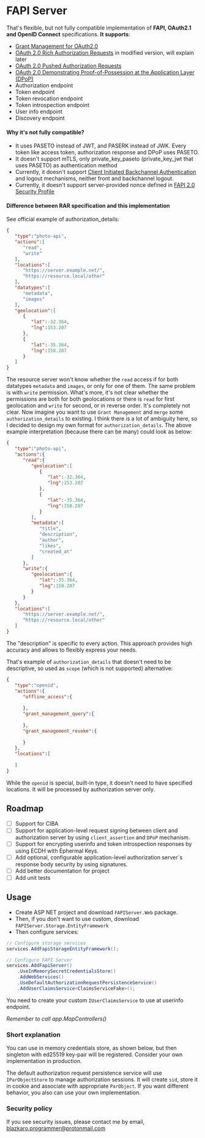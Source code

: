 # FAPI Server
That's flexible, but not fully compatible implementation of <b>FAPI, OAuth2.1 and OpenID Connect</b> specifications. <b>It supports</b>:
- [Grant Management for OAuth2.0](https://openid.net/specs/fapi-grant-management.html)
- [OAuth 2.0 Rich Authorization Requests](https://datatracker.ietf.org/doc/html/rfc9396) in modified version, will explain later
- [OAuth 2.0 Pushed Authorization Requests](https://www.rfc-editor.org/rfc/rfc9126.html)
- [OAuth 2.0 Demonstrating Proof-of-Possession at the Application Layer (DPoP)](https://datatracker.ietf.org/doc/html/draft-ietf-oauth-dpop)
- Authorization endpoint
- Token endpoint
- Token revocation endpoint
- Token introspection endpoint
- User info endpoint
- Discovery endpoint

#### Why it's not fully compatible?
- It uses PASETO instead of JWT, and PASERK instead of JWK. Every token like access token, authorization response and DPoP uses PASETO.
- It doesn't support mTLS, only private_key_paseto (private_key_jwt that uses PASETO) as authentication method
- Currently, it doesn't support [Client Initiated Backchannel Authentication](https://openid.net/specs/openid-client-initiated-backchannel-authentication-core-1_0.html) and logout mechanisms, neither front and backchannel logout.
- Currently, it doesn't support server-provided nonce defined in [FAPI 2.0 Security Profile](https://openid.net/specs/fapi-2_0-security-profile.html)
#### Difference between RAR specification and this implementation
See official example of authorization_details:
```json
{
   "type":"photo-api",
   "actions":[
      "read",
      "write"
   ],
   "locations":[
      "https://server.example.net/",
      "https://resource.local/other"
   ],
   "datatypes":[
      "metadata",
      "images"
   ],
   "geolocation":[
      {
         "lat":-32.364,
         "lng":153.207
      },
      {
         "lat":-35.364,
         "lng":158.207
      }
   ]
}
```
The resource server won't know whether the `read` access if for both datatypes `metadata` and `images`, or only for one of them. The same problem is with `write` permission. What's more, it's not clear whether the permissions are both for both geolocations or there is `read` for first geolocation and `write` for second, or in reverse order. It's completely not clear.
Now imagine you want to use `Grant Management` and `merge` some `authorization_details` to existing. I think there is a lot of ambiguity here, so I decided to design my own format for `authorization_details`. The above example interpretation (because there can be many) could look as below:
```json
{
   "type":"photo-api",
   "actions":{
      "read":{
         "geolocation":[
            {
               "lat":-32.364,
               "lng":153.207
            },
            {
               "lat":-35.364,
               "lng":158.207
            }
         ],
         "metadata":[
            "title",
            "description",
            "author",
            "likes",
            "created_at"
         ]
      },
      "write":{
         "geolocation":{
            "lat":-35.364,
            "lng":158.207
         }
      }
   },
   "locations":[
      "https://server.example.net/",
      "https://resource.local/other"
   ]
}
```
The "description" is specific to every action. This approach provides high accuracy and allows to flexibly express your needs.

That's example of `authorization_details` that doesn't need to be descriptive, so used as `scope` (which is not supported) alternative:
```json
{
   "type":"openid",
   "actions":{
      "offline_access":{
         
      },
      "grant_management_query":{
         
      },
      "grant_management_revoke":{
         
      }
   },
   "locations":[
      
   ]
}
```
While the `openid` is special, built-in type, it doesn't need to have specified locations. It will be processed by authorization server only.

## Roadmap
- [ ] Support for CIBA
- [ ] Support for application-level request signing between client and authorization server by using `client_assertion` and `DPoP` mechanism.
- [ ] Support for encrypting userinfo and token introspection responses by using ECDH with Ephermal Keys.
- [ ] Add optional, configurable application-level authorization server`s response body security by using signatures.
- [ ] Add better documentation for project
- [ ] Add unit tests

## Usage
- Create ASP NET project and download `FAPIServer.Web` package.
- Then, if you don't want to use custom, download `FAPIServer.Storage.EntityFramework`
- Then configure services:
```csharp
// Configure storage services
services.AddFapiStorageEntityFramework();

// Configure FAPI Server
services.AddFapiServer()
    .UseInMemorySecretCredentialsStore()
    .AddWebServices()
    .UseDefaultAuthorizationRequestPersistenceService()
    .AddUserClaimsService<ClaimsServiceFake>();
 ```
You need to create your custom `IUserClaimsService` to use at userinfo endpoint.

<i>Remember to call app.MapControllers()</i>

### Short explanation
You can use in memory credentials store, as shown below, but then singleton with ed25519 key-pair will be registered. Consider your own implementation in production.

The default authorization request persistence service will use `IParObjectStore` to manage authorization sessions. It will create `sid`, store it in cookie and associate with appropriate `ParObject`. If you want different behavior, you also can use your own implementation.

### Security policy
If you see security issues, please contact me by email, blazkaro.programmer@protonmail.com
